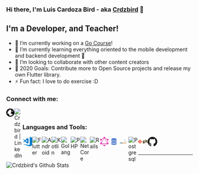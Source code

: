 ### Hi there, I'm Luis Cardoza Bird - aka [Crdzbird][website] 👋

## I'm a Developer, and Teacher!
- 🔭 I’m currently working on a [Go Course][udemy]!
- 🌱 I’m currently learning everything oriented to the mobile development and backend development 🤣
- 👯 I’m looking to collaborate with other content creators
- 🥅 2020 Goals: Contribute more to Open Source projects and release my own Flutter library.
- ⚡ Fun fact: I love to do exercise :D

### Connect with me:

[<img align="left" alt="Crdzbird.com" width="22px" src="https://raw.githubusercontent.com/iconic/open-iconic/master/svg/globe.svg" />][website]
[<img align="left" alt="Crdzbird | LinkedIn" width="22px" src="https://cdn.jsdelivr.net/npm/simple-icons@v3/icons/linkedin.svg" />][linkedin]
<br />

### Languages and Tools:

<img align="left" alt="Visual Studio Code" width="26px" src="https://raw.githubusercontent.com/github/explore/80688e429a7d4ef2fca1e82350fe8e3517d3494d/topics/visual-studio-code/visual-studio-code.png" />
<img align="left" alt="Flutter" width="26px" src="https://github.com/fluttercommunity/flutter_launcher_icons/blob/master/example/assets/images/ic_launcher.png" />
<img align="left" alt="Android" width="26px" src="https://upload.wikimedia.org/wikipedia/commons/a/a0/APK_format_icon.png" />
<img align="left" alt="Kotlin" width="26px" src="https://cdn.iconscout.com/icon/free/png-512/kotlin-283155.png" />
<img align="left" alt="Golang" width="26px" src="https://miro.medium.com/max/3150/1*yh90bW8jL4f8pOTZTvbzqw.png" />
<img align="left" alt="PHP" width="26px" src="https://upload.wikimedia.org/wikipedia/commons/thumb/2/27/PHP-logo.svg/1280px-PHP-logo.svg.png" />
<img align="left" alt="NetCore" width="26px" src="https://upload.wikimedia.org/wikipedia/commons/thumb/e/ee/.NET_Core_Logo.svg/1024px-.NET_Core_Logo.svg.png" />
<img align="left" alt="Rails" width="26px" src="https://e7.pngegg.com/pngimages/252/10/png-clipart-ruby-on-rails-logo-software-framework-unicorn-ruby-text-logo.png" />
<img align="left" alt="GraphQL" width="26px" src="https://raw.githubusercontent.com/github/explore/80688e429a7d4ef2fca1e82350fe8e3517d3494d/topics/graphql/graphql.png" />
<img align="left" alt="SQL" width="26px" src="https://raw.githubusercontent.com/github/explore/80688e429a7d4ef2fca1e82350fe8e3517d3494d/topics/sql/sql.png" />
<img align="left" alt="MySQL" width="26px" src="https://raw.githubusercontent.com/github/explore/80688e429a7d4ef2fca1e82350fe8e3517d3494d/topics/mysql/mysql.png" />
<img align="left" alt="Postgresql" width="26px" src="https://user-images.githubusercontent.com/24623425/36042969-f87531d4-0d8a-11e8-9dee-e87ab8c6a9e3.png" />
<img align="left" alt="Git" width="26px" src="https://raw.githubusercontent.com/github/explore/80688e429a7d4ef2fca1e82350fe8e3517d3494d/topics/git/git.png" />
<img align="left" alt="GitHub" width="26px" src="https://raw.githubusercontent.com/github/explore/78df643247d429f6cc873026c0622819ad797942/topics/github/github.png" />

<br />
<br />

---

<img align="left" alt="Crdzbird's Github Stats" src="https://github-readme-stats.vercel.app/api?username=Crdzbird&show_icons=true&hide_border=true" />

[website]: https://crdzbird-portfolio.herokuapp.com/
[udemy]: https://udemy.com
[linkedin]: https://www.linkedin.com/in/luis-cardoza-bird-82a1aa95/

